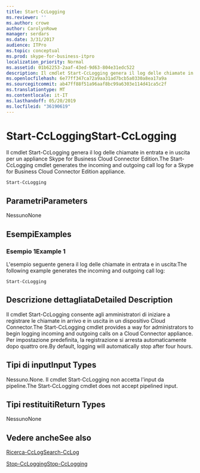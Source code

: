 ```yaml
---
title: Start-CcLogging
ms.reviewer: ''
ms.author: crowe
author: CarolynRowe
manager: serdars
ms.date: 3/31/2017
audience: ITPro
ms.topic: conceptual
ms.prod: skype-for-business-itpro
localization_priority: Normal
ms.assetid: 01b62253-2aaf-43ed-9d63-804e31edc522
description: Il cmdlet Start-CcLogging genera il log delle chiamate in entrata e in uscita per un appliance Skype for Business Cloud Connector Edition.
ms.openlocfilehash: 6e77ff347ca72a9aa31ad7bcb5a0330a8ea17a9a
ms.sourcegitcommit: ab47ff88f51a96aaf8bc99a6303e114d41ca5c2f
ms.translationtype: MT
ms.contentlocale: it-IT
ms.lasthandoff: 05/20/2019
ms.locfileid: "36190619"
---
```

# <a name="start-cclogging"></a><span data-ttu-id="d733c-103">Start-CcLogging</span><span class="sxs-lookup"><span data-stu-id="d733c-103">Start-CcLogging</span></span>
 
<span data-ttu-id="d733c-104">Il cmdlet Start-CcLogging genera il log delle chiamate in entrata e in uscita per un appliance Skype for Business Cloud Connector Edition.</span><span class="sxs-lookup"><span data-stu-id="d733c-104">The Start-CcLogging cmdlet generates the incoming and outgoing call log for a Skype for Business Cloud Connector Edition appliance.</span></span> 
  
```
Start-CcLogging
```

## <a name="parameters"></a><span data-ttu-id="d733c-105">Parametri</span><span class="sxs-lookup"><span data-stu-id="d733c-105">Parameters</span></span>

<span data-ttu-id="d733c-106">Nessuno</span><span class="sxs-lookup"><span data-stu-id="d733c-106">None</span></span>
  
## <a name="examples"></a><span data-ttu-id="d733c-107">Esempi</span><span class="sxs-lookup"><span data-stu-id="d733c-107">Examples</span></span>
<span data-ttu-id="d733c-108"><a name="Examples"> </a></span><span class="sxs-lookup"><span data-stu-id="d733c-108"></span></span>

### <a name="example-1"></a><span data-ttu-id="d733c-109">Esempio 1</span><span class="sxs-lookup"><span data-stu-id="d733c-109">Example 1</span></span>

<span data-ttu-id="d733c-110">L'esempio seguente genera il log delle chiamate in entrata e in uscita:</span><span class="sxs-lookup"><span data-stu-id="d733c-110">The following example generates the incoming and outgoing call log:</span></span>
  
```
Start-CcLogging
```

## <a name="detailed-description"></a><span data-ttu-id="d733c-111">Descrizione dettagliata</span><span class="sxs-lookup"><span data-stu-id="d733c-111">Detailed Description</span></span>
<span data-ttu-id="d733c-112"><a name="DetailedDescription"> </a></span><span class="sxs-lookup"><span data-stu-id="d733c-112"></span></span>

<span data-ttu-id="d733c-113">Il cmdlet Start-CcLogging consente agli amministratori di iniziare a registrare le chiamate in arrivo e in uscita in un dispositivo Cloud Connector.</span><span class="sxs-lookup"><span data-stu-id="d733c-113">The Start-CcLogging cmdlet provides a way for administrators to begin logging incoming and outgoing calls on a Cloud Connector appliance.</span></span> <span data-ttu-id="d733c-114">Per impostazione predefinita, la registrazione si arresta automaticamente dopo quattro ore.</span><span class="sxs-lookup"><span data-stu-id="d733c-114">By default, logging will automatically stop after four hours.</span></span>
  
## <a name="input-types"></a><span data-ttu-id="d733c-115">Tipi di input</span><span class="sxs-lookup"><span data-stu-id="d733c-115">Input Types</span></span>
<span data-ttu-id="d733c-116"><a name="InputTypes"> </a></span><span class="sxs-lookup"><span data-stu-id="d733c-116"></span></span>

<span data-ttu-id="d733c-117">Nessuno.</span><span class="sxs-lookup"><span data-stu-id="d733c-117">None.</span></span> <span data-ttu-id="d733c-118">Il cmdlet Start-CcLogging non accetta l'input da pipeline.</span><span class="sxs-lookup"><span data-stu-id="d733c-118">The Start-CcLogging cmdlet does not accept pipelined input.</span></span>
  
## <a name="return-types"></a><span data-ttu-id="d733c-119">Tipi restituiti</span><span class="sxs-lookup"><span data-stu-id="d733c-119">Return Types</span></span>
<span data-ttu-id="d733c-120"><a name="ReturnTypes"> </a></span><span class="sxs-lookup"><span data-stu-id="d733c-120"></span></span>

<span data-ttu-id="d733c-121">Nessuno</span><span class="sxs-lookup"><span data-stu-id="d733c-121">None</span></span>
  
## <a name="see-also"></a><span data-ttu-id="d733c-122">Vedere anche</span><span class="sxs-lookup"><span data-stu-id="d733c-122">See also</span></span>
<span data-ttu-id="d733c-123"><a name="ReturnTypes"> </a></span><span class="sxs-lookup"><span data-stu-id="d733c-123"></span></span>

[<span data-ttu-id="d733c-124">Ricerca-CcLog</span><span class="sxs-lookup"><span data-stu-id="d733c-124">Search-CcLog</span></span>](search-cclog.md)
  
[<span data-ttu-id="d733c-125">Stop-CcLogging</span><span class="sxs-lookup"><span data-stu-id="d733c-125">Stop-CcLogging</span></span>](stop-cclogging.md)
  

